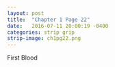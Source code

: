 ```yaml
---
layout: post
title:  "Chapter 1 Page 22"
date:   2016-07-11 20:00:19 -0400
categories: strip grip
strip-image: ch1pg22.png
---
```

 First Blood
